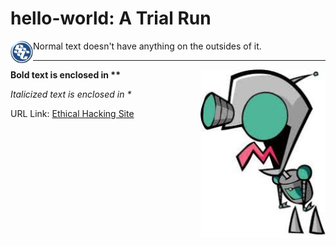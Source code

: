 # hello-world: A Trial Run
<img align="left" src="https://github.com/0m3g4b1u3/hello-world/blob/master/sscLogo200.png" width=36>
Normal text doesn't have anything on the outsides of it.
<br>
<hr>
<img align="right" src="https://github.com/0m3g4b1u3/hello-world/blob/master/GIRa.jpg" width=200>

**Bold text is enclosed in \*\***

*Italicized text is enclosed in \**

URL Link: [Ethical Hacking Site](https://www.omegabluecs.com/eh1WEB/index.html)

<br>
